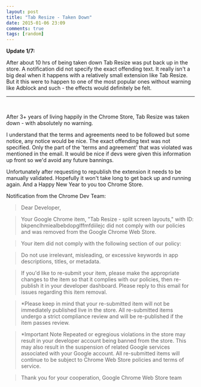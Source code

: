 ```yaml
---
layout: post
title: "Tab Resize - Taken Down"
date: 2015-01-06 23:09
comments: true
tags: [random]
---
```


**Update 1/7:**

After about 10 hrs of being taken down Tab Resize was put back up in the store. A notification did not specify the exact offending text. It really isn't a big deal when it happens with a relatively small extension like Tab Resize. But it this were to happen to one of the most popular ones without warning like Adblock and such - the effects would definitely be felt.

-----------------------
<br>

After 3+ years of living happily in the Chrome Store, Tab Resize was taken down - with absolutely no warning.

I understand that the terms and agreements need to be followed but some notice, any notice would be nice. The exact offending text was not specified. Only the part of the 'terms and agreement' that was violated was mentioned in the email. It would be nice if devs were given this information up front so we'd avoid any future bannings.

Unfortunately after requesting to republish the extension it needs to be manually validated. Hopefully it won't take long to get back up and running again. And a Happy New Year to you too Chrome Store.

Notification from the Chrome Dev Team:

> Dear Developer,

> Your Google Chrome item, "Tab Resize - split screen layouts," with ID: bkpenclhmiealbebdopglffmfdiilejc did not comply with our policies and was removed from the Google Chrome Web Store.

> Your item did not comply with the following section of our policy:

> Do not use irrelevant, misleading, or excessive keywords in app descriptions, titles, or metadata.

> If you'd like to re-submit your item, please make the appropriate changes to the item so that it complies with our policies, then re-publish it in your developer dashboard. Please reply to this email for issues regarding this item removal.

> *Please keep in mind that your re-submitted item will not be immediately published live in the store. All re-submitted items undergo a strict compliance review and will be re-published if the item passes review.

> *Important Note
> Repeated or egregious violations in the store may result in your developer account being banned from the store. This may also result in the suspension of related Google services associated with your Google account. All re-submitted items will continue to be subject to Chrome Web Store policies and terms of service.

> Thank you for your cooperation,
> Google Chrome Web Store team